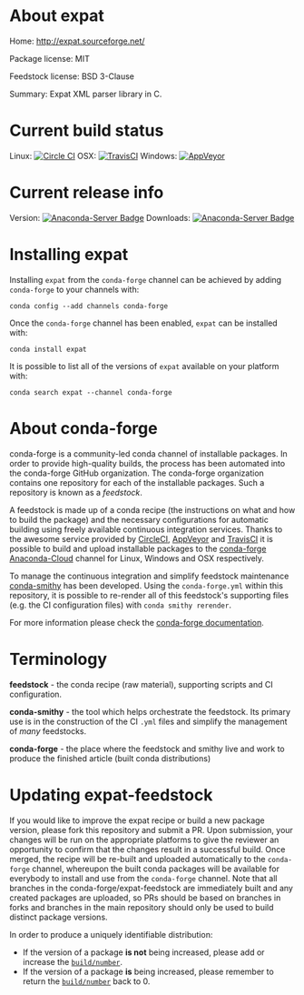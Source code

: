 About expat
===========

Home: http://expat.sourceforge.net/

Package license: MIT

Feedstock license: BSD 3-Clause

Summary: Expat XML parser library in C.



Current build status
====================

Linux: [![Circle CI](https://circleci.com/gh/conda-forge/expat-feedstock.svg?style=shield)](https://circleci.com/gh/conda-forge/expat-feedstock)
OSX: [![TravisCI](https://travis-ci.org/conda-forge/expat-feedstock.svg?branch=master)](https://travis-ci.org/conda-forge/expat-feedstock)
Windows: [![AppVeyor](https://ci.appveyor.com/api/projects/status/github/conda-forge/expat-feedstock?svg=True)](https://ci.appveyor.com/project/conda-forge/expat-feedstock/branch/master)

Current release info
====================
Version: [![Anaconda-Server Badge](https://anaconda.org/conda-forge/expat/badges/version.svg)](https://anaconda.org/conda-forge/expat)
Downloads: [![Anaconda-Server Badge](https://anaconda.org/conda-forge/expat/badges/downloads.svg)](https://anaconda.org/conda-forge/expat)

Installing expat
================

Installing `expat` from the `conda-forge` channel can be achieved by adding `conda-forge` to your channels with:

```
conda config --add channels conda-forge
```

Once the `conda-forge` channel has been enabled, `expat` can be installed with:

```
conda install expat
```

It is possible to list all of the versions of `expat` available on your platform with:

```
conda search expat --channel conda-forge
```


About conda-forge
=================

conda-forge is a community-led conda channel of installable packages.
In order to provide high-quality builds, the process has been automated into the
conda-forge GitHub organization. The conda-forge organization contains one repository
for each of the installable packages. Such a repository is known as a *feedstock*.

A feedstock is made up of a conda recipe (the instructions on what and how to build
the package) and the necessary configurations for automatic building using freely
available continuous integration services. Thanks to the awesome service provided by
[CircleCI](https://circleci.com/), [AppVeyor](http://www.appveyor.com/)
and [TravisCI](https://travis-ci.org/) it is possible to build and upload installable
packages to the [conda-forge](https://anaconda.org/conda-forge)
[Anaconda-Cloud](http://docs.anaconda.org/) channel for Linux, Windows and OSX respectively.

To manage the continuous integration and simplify feedstock maintenance
[conda-smithy](http://github.com/conda-forge/conda-smithy) has been developed.
Using the ``conda-forge.yml`` within this repository, it is possible to re-render all of
this feedstock's supporting files (e.g. the CI configuration files) with ``conda smithy rerender``.

For more information please check the [conda-forge documentation](https://conda-forge.org/docs/).

Terminology
===========

**feedstock** - the conda recipe (raw material), supporting scripts and CI configuration.

**conda-smithy** - the tool which helps orchestrate the feedstock.
                   Its primary use is in the construction of the CI ``.yml`` files
                   and simplify the management of *many* feedstocks.

**conda-forge** - the place where the feedstock and smithy live and work to
                  produce the finished article (built conda distributions)


Updating expat-feedstock
========================

If you would like to improve the expat recipe or build a new
package version, please fork this repository and submit a PR. Upon submission,
your changes will be run on the appropriate platforms to give the reviewer an
opportunity to confirm that the changes result in a successful build. Once
merged, the recipe will be re-built and uploaded automatically to the
`conda-forge` channel, whereupon the built conda packages will be available for
everybody to install and use from the `conda-forge` channel.
Note that all branches in the conda-forge/expat-feedstock are
immediately built and any created packages are uploaded, so PRs should be based
on branches in forks and branches in the main repository should only be used to
build distinct package versions.

In order to produce a uniquely identifiable distribution:
 * If the version of a package **is not** being increased, please add or increase
   the [``build/number``](http://conda.pydata.org/docs/building/meta-yaml.html#build-number-and-string).
 * If the version of a package **is** being increased, please remember to return
   the [``build/number``](http://conda.pydata.org/docs/building/meta-yaml.html#build-number-and-string)
   back to 0.